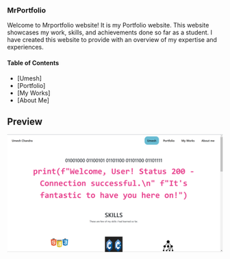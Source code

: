 ### MrPortfolio
Welcome to Mrportfolio website! It is my Portfolio website. This website showcases my work, skills, and achievements done so far as a student. I have created this website to provide with an overview of my expertise and experiences.
#### Table of Contents
- [Umesh]
- [Portfolio]
- [My Works]
- [About Me]
## Preview
![MrPortfolio](Preview.png)
